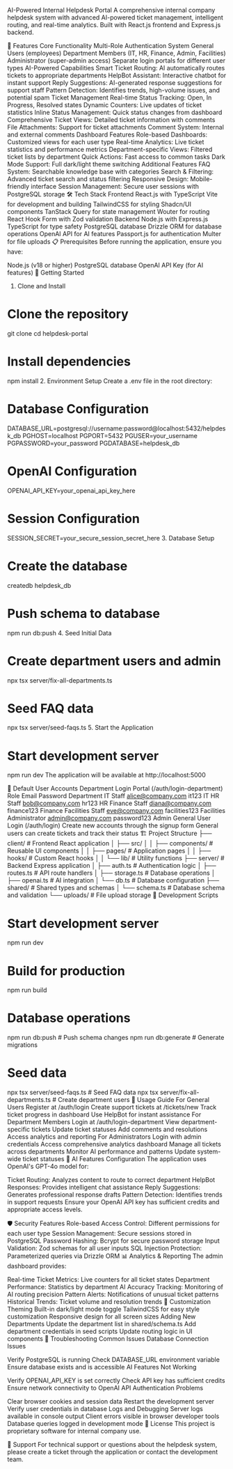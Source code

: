 AI-Powered Internal Helpdesk Portal
A comprehensive internal company helpdesk system with advanced AI-powered ticket management, intelligent routing, and real-time analytics. Built with React.js frontend and Express.js backend.

🚀 Features
Core Functionality
Multi-Role Authentication System
General Users (employees)
Department Members (IT, HR, Finance, Admin, Facilities)
Administrator (super-admin access)
Separate login portals for different user types
AI-Powered Capabilities
Smart Ticket Routing: AI automatically routes tickets to appropriate departments
HelpBot Assistant: Interactive chatbot for instant support
Reply Suggestions: AI-generated response suggestions for support staff
Pattern Detection: Identifies trends, high-volume issues, and potential spam
Ticket Management
Real-time Status Tracking: Open, In Progress, Resolved states
Dynamic Counters: Live updates of ticket statistics
Inline Status Management: Quick status changes from dashboard
Comprehensive Ticket Views: Detailed ticket information with comments
File Attachments: Support for ticket attachments
Comment System: Internal and external comments
Dashboard Features
Role-based Dashboards: Customized views for each user type
Real-time Analytics: Live ticket statistics and performance metrics
Department-specific Views: Filtered ticket lists by department
Quick Actions: Fast access to common tasks
Dark Mode Support: Full dark/light theme switching
Additional Features
FAQ System: Searchable knowledge base with categories
Search & Filtering: Advanced ticket search and status filtering
Responsive Design: Mobile-friendly interface
Session Management: Secure user sessions with PostgreSQL storage
🛠 Tech Stack
Frontend
React.js with TypeScript
Vite for development and building
TailwindCSS for styling
Shadcn/UI components
TanStack Query for state management
Wouter for routing
React Hook Form with Zod validation
Backend
Node.js with Express.js
TypeScript for type safety
PostgreSQL database
Drizzle ORM for database operations
OpenAI API for AI features
Passport.js for authentication
Multer for file uploads
📋 Prerequisites
Before running the application, ensure you have:

Node.js (v18 or higher)
PostgreSQL database
OpenAI API Key (for AI features)
🚀 Getting Started
1. Clone and Install
# Clone the repository
git clone <repository-url>
cd helpdesk-portal
# Install dependencies
npm install
2. Environment Setup
Create a .env file in the root directory:

# Database Configuration
DATABASE_URL=postgresql://username:password@localhost:5432/helpdesk_db
PGHOST=localhost
PGPORT=5432
PGUSER=your_username
PGPASSWORD=your_password
PGDATABASE=helpdesk_db
# OpenAI Configuration
OPENAI_API_KEY=your_openai_api_key_here
# Session Configuration
SESSION_SECRET=your_secure_session_secret_here
3. Database Setup
# Create the database
createdb helpdesk_db
# Push schema to database
npm run db:push
4. Seed Initial Data
# Create department users and admin
npx tsx server/fix-all-departments.ts
# Seed FAQ data
npx tsx server/seed-faqs.ts
5. Start the Application
# Start development server
npm run dev
The application will be available at http://localhost:5000

👥 Default User Accounts
Department Login Portal (/auth/login-department)
Role	Email	Password	Department
IT Staff	alice@company.com	it123	IT
HR Staff	bob@company.com	hr123	HR
Finance Staff	diana@company.com	finance123	Finance
Facilities Staff	eve@company.com	facilities123	Facilities
Administrator	admin@company.com	password123	Admin
General User Login (/auth/login)
Create new accounts through the signup form
General users can create tickets and track their status
🏗 Project Structure
├── client/                 # Frontend React application
│   ├── src/
│   │   ├── components/     # Reusable UI components
│   │   ├── pages/          # Application pages
│   │   ├── hooks/          # Custom React hooks
│   │   └── lib/            # Utility functions
├── server/                 # Backend Express application
│   ├── auth.ts            # Authentication logic
│   ├── routes.ts          # API route handlers
│   ├── storage.ts         # Database operations
│   ├── openai.ts          # AI integration
│   └── db.ts              # Database configuration
├── shared/                 # Shared types and schemas
│   └── schema.ts          # Database schema and validation
└── uploads/               # File upload storage
🔧 Development Scripts
# Start development server
npm run dev
# Build for production
npm run build
# Database operations
npm run db:push         # Push schema changes
npm run db:generate     # Generate migrations
# Seed data
npx tsx server/seed-faqs.ts              # Seed FAQ data
npx tsx server/fix-all-departments.ts    # Create department users
🎯 Usage Guide
For General Users
Register at /auth/login
Create support tickets at /tickets/new
Track ticket progress in dashboard
Use HelpBot for instant assistance
For Department Members
Login at /auth/login-department
View department-specific tickets
Update ticket statuses
Add comments and resolutions
Access analytics and reporting
For Administrators
Login with admin credentials
Access comprehensive analytics dashboard
Manage all tickets across departments
Monitor AI performance and patterns
Update system-wide ticket statuses
🤖 AI Features Configuration
The application uses OpenAI's GPT-4o model for:

Ticket Routing: Analyzes content to route to correct department
HelpBot Responses: Provides intelligent chat assistance
Reply Suggestions: Generates professional response drafts
Pattern Detection: Identifies trends in support requests
Ensure your OpenAI API key has sufficient credits and appropriate access levels.

🛡 Security Features
Role-based Access Control: Different permissions for each user type
Session Management: Secure sessions stored in PostgreSQL
Password Hashing: Bcrypt for secure password storage
Input Validation: Zod schemas for all user inputs
SQL Injection Protection: Parameterized queries via Drizzle ORM
📊 Analytics & Reporting
The admin dashboard provides:

Real-time Ticket Metrics: Live counters for all ticket states
Department Performance: Statistics by department
AI Accuracy Tracking: Monitoring of AI routing precision
Pattern Alerts: Notifications of unusual ticket patterns
Historical Trends: Ticket volume and resolution trends
🎨 Customization
Theming
Built-in dark/light mode toggle
TailwindCSS for easy style customization
Responsive design for all screen sizes
Adding New Departments
Update the department list in shared/schema.ts
Add department credentials in seed scripts
Update routing logic in UI components
🚨 Troubleshooting
Common Issues
Database Connection Issues

Verify PostgreSQL is running
Check DATABASE_URL environment variable
Ensure database exists and is accessible
AI Features Not Working

Verify OPENAI_API_KEY is set correctly
Check API key has sufficient credits
Ensure network connectivity to OpenAI API
Authentication Problems

Clear browser cookies and session data
Restart the development server
Verify user credentials in database
Logs and Debugging
Server logs available in console output
Client errors visible in browser developer tools
Database queries logged in development mode
📝 License
This project is proprietary software for internal company use.

🤝 Support
For technical support or questions about the helpdesk system, please create a ticket through the application or contact the development team.
